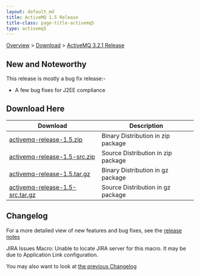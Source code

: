 ```yaml
---
layout: default_md
title: ActiveMQ 1.5 Release 
title-class: page-title-activemq5
type: activemq5
---
```


[Overview](overview) > [Download](download) > [ActiveMQ 3.2.1 Release](activemq-15-release)

New and Noteworthy
------------------

This release is mostly a bug fix release:-

*   A few bug fixes for J2EE compliance

Download Here
-------------

Download|Description
---|---
[activemq-release-1.5.zip](http://dist.codehaus.org/activemq/distributions/activemq-release-1.5.zip)|Binary Distribution in zip package
[activemq-release-1.5-src.zip](http://dist.codehaus.org/activemq/distributions/activemq-release-1.5-src.zip)|Source Distribution in zip package
[activemq-release-1.5.tar.gz](http://dist.codehaus.org/activemq/distributions/activemq-release-1.5.tar.gz)|Binary Distribution in gz package
[activemq-release-1.5-src.tar.gz](http://dist.codehaus.org/activemq/distributions/activemq-release-1.5-src.tar.gz)|Source Distribution in gz package

Changelog
---------

For a more detailed view of new features and bug fixes, see the [release notes](http://jira.activemq.org/jira/secure/ReleaseNote.jspa?version=11422&styleName=Html&projectId=10520&Create=Create)

JIRA Issues Macro: Unable to locate JIRA server for this macro. It may be due to Application Link configuration.

You may also want to look at [the previous Changelog](activemq-14-release)


